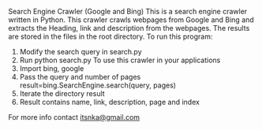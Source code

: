 Search Engine Crawler (Google and Bing)
This is a search engine crawler written in Python. This crawler crawls webpages from Google and Bing and extracts the Heading, link and description from the webpages. The results are stored in the files in the root directory. 
To run this program: 
1.	Modify the search query in search.py
2.	Run python search.py
To use this crawler in your applications 
1.	 Import bing, google
2.	Pass the query and number of pages result=bing.SearchEngine.search(query, pages)
3.	Iterate the directory result
4.	Result contains name, link, description, page and index 

For more info contact itsnka@gmail.com

